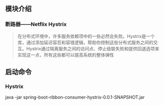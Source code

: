 ## 模块介绍
### 断路器——Netflix Hystrix
> 在分布式环境中，许多服务依赖项中的一些必然会失败。Hystrix是一个库，通过添加延迟容忍和容错逻辑，帮助你控制这些分布式服务之间的交互。Hystrix通过隔离服务之间的访问点、停止级联失败和提供回退选项来实现这一点，所有这些都可以提高系统的整体弹性
## 启动命令
### Hystrix
java -jar spring-boot-ribbon-consumer-hystrix-0.0.1-SNAPSHOT.jar
